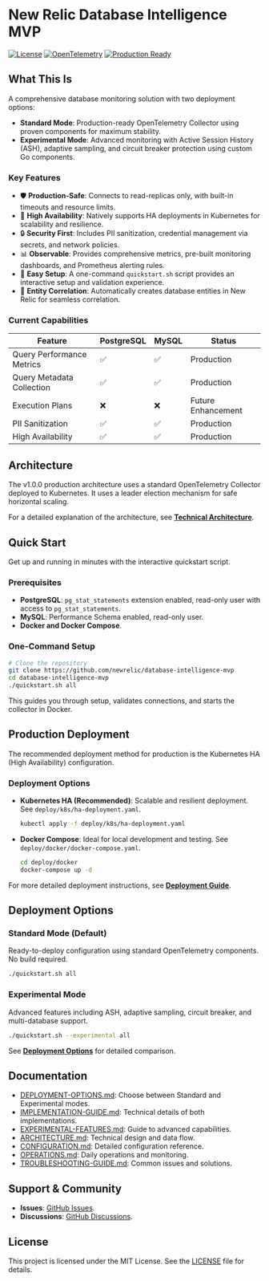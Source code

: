 # New Relic Database Intelligence MVP

[![License](https://img.shields.io/badge/license-MIT-blue.svg)](LICENSE)
[![OpenTelemetry](https://img.shields.io/badge/OpenTelemetry-enabled-orange)](https://opentelemetry.io)
[![Production Ready](https://img.shields.io/badge/Production-Ready-green)](DEPLOYMENT.md)

## What This Is

A comprehensive database monitoring solution with two deployment options:

*   **Standard Mode**: Production-ready OpenTelemetry Collector using proven components for maximum stability.
*   **Experimental Mode**: Advanced monitoring with Active Session History (ASH), adaptive sampling, and circuit breaker protection using custom Go components.

### Key Features

*   🛡️ **Production-Safe**: Connects to read-replicas only, with built-in timeouts and resource limits.
*   🚀 **High Availability**: Natively supports HA deployments in Kubernetes for scalability and resilience.
*   🔒 **Security First**: Includes PII sanitization, credential management via secrets, and network policies.
*   📊 **Observable**: Provides comprehensive metrics, pre-built monitoring dashboards, and Prometheus alerting rules.
*   🎯 **Easy Setup**: A one-command `quickstart.sh` script provides an interactive setup and validation experience.
*   🔗 **Entity Correlation**: Automatically creates database entities in New Relic for seamless correlation.

### Current Capabilities

| Feature | PostgreSQL | MySQL | Status |
|---|---|---|---|
| Query Performance Metrics | ✅ | ✅ | Production |
| Query Metadata Collection | ✅ | ✅ | Production |
| Execution Plans | ❌ | ❌ | Future Enhancement |
| PII Sanitization | ✅ | ✅ | Production |
| High Availability | ✅ | ✅ | Production |

## Architecture

The v1.0.0 production architecture uses a standard OpenTelemetry Collector deployed to Kubernetes. It uses a leader election mechanism for safe horizontal scaling.

For a detailed explanation of the architecture, see [**Technical Architecture**](ARCHITECTURE.md).

## Quick Start

Get up and running in minutes with the interactive quickstart script.

### Prerequisites

*   **PostgreSQL**: `pg_stat_statements` extension enabled, read-only user with access to `pg_stat_statements`.
*   **MySQL**: Performance Schema enabled, read-only user.
*   **Docker and Docker Compose**.

### One-Command Setup

```bash
# Clone the repository
git clone https://github.com/newrelic/database-intelligence-mvp
cd database-intelligence-mvp
./quickstart.sh all
```

This guides you through setup, validates connections, and starts the collector in Docker.

## Production Deployment

The recommended deployment method for production is the Kubernetes HA (High Availability) configuration.

### Deployment Options

*   **Kubernetes HA (Recommended)**: Scalable and resilient deployment. See `deploy/k8s/ha-deployment.yaml`.
    ```bash
    kubectl apply -f deploy/k8s/ha-deployment.yaml
    ```
*   **Docker Compose**: Ideal for local development and testing. See `deploy/docker/docker-compose.yaml`.
    ```bash
    cd deploy/docker
    docker-compose up -d
    ```

For more detailed deployment instructions, see [**Deployment Guide**](DEPLOYMENT.md).

## Deployment Options

### Standard Mode (Default)

Ready-to-deploy configuration using standard OpenTelemetry components. No build required.

```bash
./quickstart.sh all
```

### Experimental Mode

Advanced features including ASH, adaptive sampling, circuit breaker, and multi-database support.

```bash
./quickstart.sh --experimental all
```

See [**Deployment Options**](DEPLOYMENT-OPTIONS.md) for detailed comparison.

## Documentation

*   [DEPLOYMENT-OPTIONS.md](DEPLOYMENT-OPTIONS.md): Choose between Standard and Experimental modes.
*   [IMPLEMENTATION-GUIDE.md](IMPLEMENTATION-GUIDE.md): Technical details of both implementations.
*   [EXPERIMENTAL-FEATURES.md](EXPERIMENTAL-FEATURES.md): Guide to advanced capabilities.
*   [ARCHITECTURE.md](ARCHITECTURE.md): Technical design and data flow.
*   [CONFIGURATION.md](CONFIGURATION.md): Detailed configuration reference.
*   [OPERATIONS.md](OPERATIONS.md): Daily operations and monitoring.
*   [TROUBLESHOOTING-GUIDE.md](TROUBLESHOOTING-GUIDE.md): Common issues and solutions.

## Support & Community

*   **Issues**: [GitHub Issues](https://github.com/newrelic/database-intelligence-mvp/issues).
*   **Discussions**: [GitHub Discussions](https://github.com/newrelic/database-intelligence-mvp/discussions).

## License

This project is licensed under the MIT License. See the [LICENSE](LICENSE.md) file for details.
